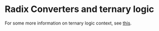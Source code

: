 # Radix Converters and ternary logic
For some more information on ternary logic context, see [this](/README-files/A_survey.pdf).